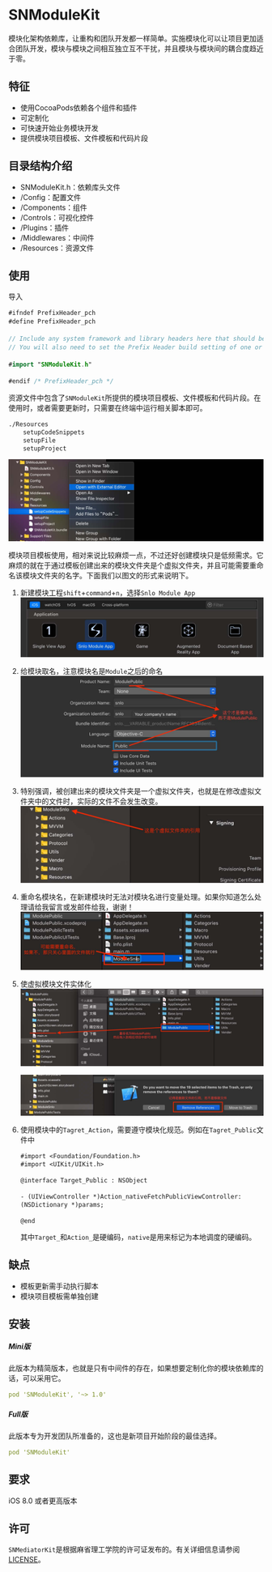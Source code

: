 # SNModuleKit
模块化架构依赖库，让重构和团队开发都一样简单。实施模块化可以让项目更加适合团队开发，模块与模块之间相互独立互不干扰，并且模块与模块间的耦合度趋近于零。

## 特征

- 使用CocoaPods依赖各个组件和插件
- 可定制化
- 可快速开始业务模块开发
- 提供模块项目模板、文件模板和代码片段

## 目录结构介绍

- SNModuleKit.h：依赖库头文件
- /Config：配置文件
- /Components：组件
- /Controls：可视化控件
- /Plugins：插件
- /Middlewares：中间件
- /Resources：资源文件

## 使用

导入

```swift
#ifndef PrefixHeader_pch
#define PrefixHeader_pch

// Include any system framework and library headers here that should be included in all compilation units.
// You will also need to set the Prefix Header build setting of one or more of your targets to reference this file.

#import "SNModuleKit.h"

#endif /* PrefixHeader_pch */
```

资源文件中包含了`SNModuleKit`所提供的模块项目模板、文件模板和代码片段。在使用时，或者需要更新时，只需要在终端中运行相关脚本即可。

```
./Resources
	setupCodeSnippets
	setupFile
	setupProject
```

![1](https://github.com/snlo/SNModuleKit/blob/master/SNModuleKit/Assets.xcassets/1.imageset/1.jpg)

模块项目模板使用，相对来说比较麻烦一点，不过还好创建模块只是低频需求。它麻烦的就在于通过模板创建出来的模块文件夹是个虚拟文件夹，并且可能需要重命名该模块文件夹的名字。下面我们以图文的形式来说明下。

1. 新建模块工程`shift`+`command`+`n`，选择`Snlo Module App`![2](https://github.com/snlo/SNModuleKit/blob/master/SNModuleKit/Assets.xcassets/2.imageset/2.jpg)

2. 给模块取名，注意模块名是`Module`之后的命名![3](https://github.com/snlo/SNModuleKit/blob/master/SNModuleKit/Assets.xcassets/3.imageset/3.jpg)

3. 特别强调，被创建出来的模块文件夹是一个虚拟文件夹，也就是在修改虚拟文件夹中的文件时，实际的文件不会发生改变。![4](https://github.com/snlo/SNModuleKit/blob/master/SNModuleKit/Assets.xcassets/4.imageset/4.jpg)

4. 重命名模块名，在新建模块时无法对模块名进行变量处理。如果你知道怎么处理请给我留言或发邮件给我，谢谢！![5](https://github.com/snlo/SNModuleKit/blob/master/SNModuleKit/Assets.xcassets/5.imageset/5.jpg)

5. 使虚拟模块文件实体化![6](https://github.com/snlo/SNModuleKit/blob/master/SNModuleKit/Assets.xcassets/6.imageset/6.jpg)

   ![7](https://github.com/snlo/SNModuleKit/blob/master/SNModuleKit/Assets.xcassets/7.imageset/7.jpg)

6. 使用模块中的`Tagret_Action`，需要遵守模块化规范。例如在`Tagret_Public`文件中

   ```objc
   #import <Foundation/Foundation.h>
   #import <UIKit/UIKit.h>
   
   @interface Target_Public : NSObject
   
   - (UIViewController *)Action_nativeFetchPublicViewController:(NSDictionary *)params;
   
   @end
   ```

   其中`Target_`和`Action_`是硬编码，`native`是用来标记为本地调度的硬编码。

## 缺点

- 模板更新需手动执行脚本
- 模块项目模板需单独创建

## 安装

##### Mini版

此版本为精简版本，也就是只有中间件的存在，如果想要定制化你的模块依赖库的话，可以采用它。

```yaml
pod 'SNModuleKit', '~> 1.0'
```

##### Full版

此版本专为开发团队所准备的，这也是新项目开始阶段的最佳选择。

```yaml
pod 'SNModuleKit'
```

## 要求

iOS 8.0 或者更高版本

## 许可

`SNMediatorKit`是根据麻省理工学院的许可证发布的。有关详细信息请参阅[LICENSE](https://github.com/snlo/SNModuleKit/blob/master/LICENSE)。
